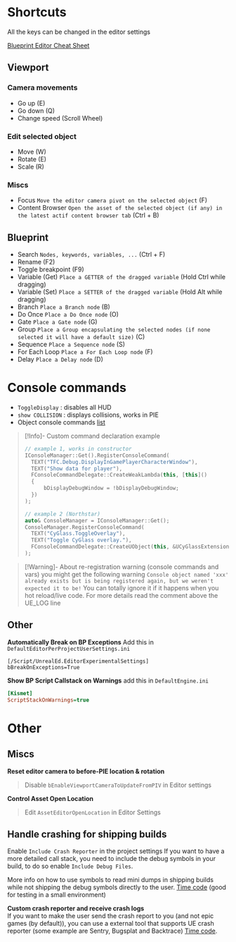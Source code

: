 # Shortcuts
All the keys can be changed in the editor settings

[Blueprint Editor Cheat Sheet](https://dev.epicgames.com/documentation/en-us/unreal-engine/blueprint-editor-cheat-sheet-in-unreal-engine)
## Viewport

### Camera movements
- Go up (E)
- Go down (Q)
- Change speed (Scroll Wheel)
### Edit selected object
- Move (W)
- Rotate (E)
- Scale (R)

### Miscs
- Focus `Move the editor camera pivot on the selected object` (F)
- Content Browser `Open the asset of the selected object (if any) in the latest actif content browser tab` (Ctrl + B)

## Blueprint
- Search `Nodes, keywords, variables, ...` (Ctrl + F)
- Rename (F2)
- Toggle breakpoint (F9)
- Variable (Get) `Place a GETTER of the dragged variable` (Hold Ctrl while dragging)
- Variable (Set) `Place a SETTER of the dragged variable` (Hold Alt while dragging)
- Branch `Place a Branch node` (B)
- Do Once `Place a Do Once node` (O)
- Gate `Place a Gate node` (G)
- Group `Place a Group encapsulating the selected nodes (if none selected it will have a default size)` (C)
- Sequence `Place a Sequence node` (S)
- For Each Loop `Place a For Each Loop node` (F)
- Delay `Place a Delay node` (D)


# Console commands
- `ToggleDisplay` : disables all HUD
- `show COLLISION` : displays collisions, works in PIE
- Object console commands [list](https://dev.epicgames.com/community/learning/tutorials/dXl5/advanced-debugging-in-unreal-engine#objconsolecommand)

> [!Info]- Custom command declaration example
> 
> ```c++
> // example 1, works in constructor
> IConsoleManager::Get().RegisterConsoleCommand(
> 	TEXT("TFC.Debug.DisplayInGamePlayerCharacterWindow"),  
> 	TEXT("Show data for player"),  
> 	FConsoleCommandDelegate::CreateWeakLambda(this, [this]()  
> 	{
> 		bDisplayDebugWindow = !bDisplayDebugWindow;
> 	})
> );
> 
> // example 2 (Northstar)
> auto& ConsoleManager = IConsoleManager::Get();
> ConsoleManager.RegisterConsoleCommand(
> 	TEXT("CyGlass.ToggleOverlay"),
> 	TEXT("Toggle CyGlass overlay."),
> 	FConsoleCommandDelegate::CreateUObject(this, &UCyGlassExtensionSubsystem::ToggleCyGlassOverlay))
> );
> ```

> [!Warning]- About re-registration warning (console commands and vars)
> you might get the following warning `Console object named 'xxx' already exists but is being registered again, but we weren't expected it to be!`
> You can totally ignore it if it happens when you hot reload/live code. For more details read the comment above the UE_LOG line

## Other

**Automatically Break on BP Exceptions**
Add this in `DefaultEditorPerProjectUserSettings.ini`
```init
[/Script/UnrealEd.EditorExperimentalSettings]
bBreakOnExceptions=True
```

**Show BP Script Callstack on Warnings**
add this in `DefaultEngine.ini`
```ini
[Kismet]
ScriptStackOnWarnings=true
```



# Other
## Miscs

**Reset editor camera to before-PIE location & rotation**
> Disable `bEnableViewportCameraToUpdateFromPIV` in Editor settings

**Control Asset Open Location**
> Edit `AssetEditorOpenLocation` in Editor Settings

## Handle crashing for shipping builds

Enable `Include Crash Reporter` in the project settings
If you want to have a more detailed call stack, you need to include the debug symbols in your build, to do so enable `Include Debug Files`.

More info on how to use symbols to read mini dumps in shipping builds while not shipping the debug symbols directly to the user. [Time code](https://youtu.be/qT3E--_px28?si=vX0wjiT_cddlJyEC&t=624) (good for testing in a small environment)

**Custom crash reporter and receive crash logs** <br>
If you want to make the user send the crash report to you (and not epic games (by default)), you can use a external tool that supports UE crash reporter (some example are Sentry, Bugsplat and Backtrace) [Time code](https://youtu.be/qT3E--_px28?si=_WZ_iDdrTVkycQp2&t=1152).

